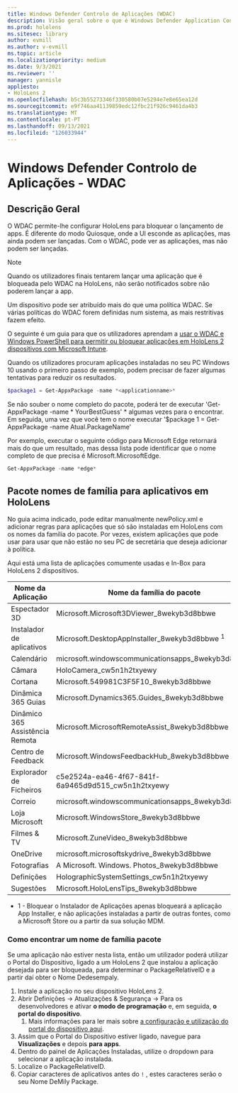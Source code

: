 ```yaml
---
title: Windows Defender Controlo de Aplicações (WDAC)
description: Visão geral sobre o que é Windows Defender Application Control e como usá-lo para gerir HoloLens dispositivos de realidade mista.
ms.prod: hololens
ms.sitesec: library
author: evmill
ms.author: v-evmill
ms.topic: article
ms.localizationpriority: medium
ms.date: 9/3/2021
ms.reviewer: ''
manager: yannisle
appliesto:
- HoloLens 2
ms.openlocfilehash: b5c3b55273346f330580b07e5294e7e8e65ea12d
ms.sourcegitcommit: e9f746aa41139859edc12fbc21f926c9461da4b3
ms.translationtype: MT
ms.contentlocale: pt-PT
ms.lasthandoff: 09/13/2021
ms.locfileid: "126033944"
---
```

# <a name="windows-defender-application-control---wdac"></a>Windows Defender Controlo de Aplicações - WDAC

## <a name="overview"></a>Descrição Geral

O WDAC permite-lhe configurar HoloLens para bloquear o lançamento de apps. É diferente do modo Quiosque, onde a UI esconde as aplicações, mas ainda podem ser lançadas. Com o WDAC, pode ver as aplicações, mas não podem ser lançadas.

> [!NOTE]
> Quando os utilizadores finais tentarem lançar uma aplicação que é bloqueada pelo WDAC na HoloLens, não serão notificados sobre não poderem lançar a app.

Um dispositivo pode ser atribuído mais do que uma política WDAC. Se várias políticas do WDAC forem definidas num sistema, as mais restritivas fazem efeito. 

O seguinte é um guia para que os utilizadores aprendam a [usar o WDAC e Windows PowerShell para permitir ou bloquear aplicações em HoloLens 2 dispositivos com Microsoft Intune](/mem/intune/configuration/custom-profile-hololens).

Quando os utilizadores procuram aplicações instaladas no seu PC Windows 10 usando o primeiro passo de exemplo, podem precisar de fazer algumas tentativas para reduzir os resultados.

```powershell
$package1 = Get-AppxPackage -name *<applicationname>*
``` 

Se não souber o nome completo do pacote, poderá ter de executar 'Get-AppxPackage -name \* YourBestGuess' \* algumas vezes para o encontrar. Em seguida, uma vez que você tem o nome executar '$package 1 = Get-AppxPackage -name Atual.PackageName'

Por exemplo, executar o seguinte código para Microsoft Edge retornará mais do que um resultado, mas dessa lista pode identificar que o nome completo de que precisa é Microsoft.MicrosoftEdge.

```powershell
Get-AppxPackage -name *edge*
``` 

## <a name="package-family-names-for-apps-on-hololens"></a>Pacote nomes de família para aplicativos em HoloLens

No guia acima indicado, pode editar manualmente newPolicy.xml e adicionar regras para aplicações que só são instaladas em HoloLens com os nomes da família do pacote. Por vezes, existem aplicações que pode usar para usar que não estão no seu PC de secretária que deseja adicionar à política.

Aqui está uma lista de aplicações comumente usadas e In-Box para HoloLens 2 dispositivos.

| Nome da Aplicação                   | Nome da família do pacote                                |
|----------------------------|----------------------------------------------------|
| Espectador 3D                  | Microsoft.Microsoft3DViewer_8wekyb3d8bbwe          |
| Instalador de aplicativos              | Microsoft.DesktopAppInstaller_8wekyb3d8bbwe <sup>1</sup>         |
| Calendário                   | microsoft.windowscommunicationsapps_8wekyb3d8bbwe  |
| Câmara                     | HoloCamera_cw5n1h2txyewy                           |
| Cortana                    | Microsoft.549981C3F5F10_8wekyb3d8bbwe              |
| Dinâmica 365 Guias        | Microsoft.Dynamics365.Guides_8wekyb3d8bbwe         |
| Dinâmico 365 Assistência Remota | Microsoft.MicrosoftRemoteAssist_8wekyb3d8bbwe      |
| Centro de Feedback               | Microsoft.WindowsFeedbackHub_8wekyb3d8bbwe         |
| Explorador de Ficheiros              | c5e2524a-ea46-4f67-841f-6a9465d9d515_cw5n1h2txyewy |
| Correio                       | microsoft.windowscommunicationsapps_8wekyb3d8bbwe  |
| Loja Microsoft            | Microsoft.WindowsStore_8wekyb3d8bbwe               |
| Filmes & TV                | Microsoft.ZuneVideo_8wekyb3d8bbwe                  |
| OneDrive                   | microsoft.microsoftskydrive_8wekyb3d8bbwe          |
| Fotografias                     | A Microsoft. Windows. Photos_8wekyb3d8bbwe             |
| Definições                   | HolographicSystemSettings_cw5n1h2txyewy            |
| Sugestões                       | Microsoft.HoloLensTips_8wekyb3d8bbwe               |

- 1 - Bloquear o Instalador de Aplicações apenas bloqueará a aplicação App Installer, e não aplicações instaladas a partir de outras fontes, como a Microsoft Store ou a partir da sua solução MDM.

### <a name="how-to-find-a-package-family-name"></a>Como encontrar um nome de família pacote

Se uma aplicação não estiver nesta lista, então um utilizador poderá utilizar o Portal do Dispositivo, ligado a um HoloLens 2 que instalou a aplicação desejada para ser bloqueada, para determinar o PackageRelativeID e a partir daí obter o Nome Dedesempaly.

1. Instale a aplicação no seu dispositivo HoloLens 2. 
1. Abrir Definições -> Atualizações & Segurança -> Para os desenvolvedores e ativar **o modo de programação** e, em seguida, **o portal do dispositivo**. 
    1. Mais informações para ler mais sobre [a configuração e utilização do portal do dispositivo aqui](/windows/mixed-reality/develop/platform-capabilities-and-apis/using-the-windows-device-portal).
1. Assim que o Portal do Dispositivo estiver ligado, navegue para **Visualizações** e depois **para apps**. 
1. Dentro do painel de Aplicações Instaladas, utilize o dropdown para selecionar a aplicação instalada. 
1. Localize o PackageRelativeID. 
1. Copiar caracteres de aplicativos antes do `!` , estes caracteres serão o seu Nome DeMily Package.

